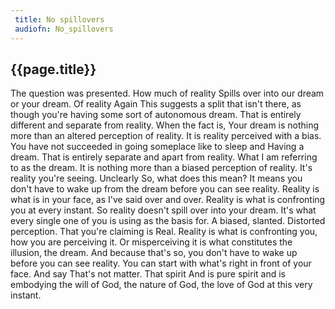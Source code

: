 ```yaml
---
 title: No spillovers
 audiofn: No_spillovers
---
```


## {{page.title}}

The question was presented. How much of reality Spills over into our
dream or your dream. Of reality Again This suggests a split that isn't
there, as though you're having some sort of autonomous dream. That is
entirely different and separate from reality. When the fact is, Your
dream is nothing more than an altered perception of reality. It is
reality perceived with a bias. You have not succeeded in going someplace
like to sleep and Having a dream. That is entirely separate and apart
from reality. What I am referring to as the dream. It is nothing more
than a biased perception of reality. It's reality you're seeing.
Unclearly So, what does this mean? It means you don't have to wake up
from the dream before you can see reality. Reality is what is in your
face, as I've said over and over. Reality is what is confronting you at
every instant. So reality doesn't spill over into your dream. It's what
every single one of you is using as the basis for. A biased, slanted.
Distorted perception. That you're claiming is Real. Reality is what is
confronting you, how you are perceiving it. Or misperceiving it is what
constitutes the illusion, the dream. And because that's so, you don't
have to wake up before you can see reality. You can start with what's
right in front of your face. And say That's not matter. That spirit And
is pure spirit and is embodying the will of God, the nature of God, the
love of God at this very instant.

